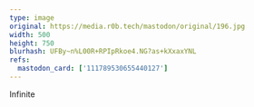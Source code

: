 ```yaml
---
type: image
original: https://media.r0b.tech/mastodon/original/196.jpg
width: 500
height: 750
blurhash: UFBy~n%L00R+RPIpRkoe4.NG?as+kXxaxYNL
refs:
  mastodon_card: ['111789530655440127']
---
```


Infinite
